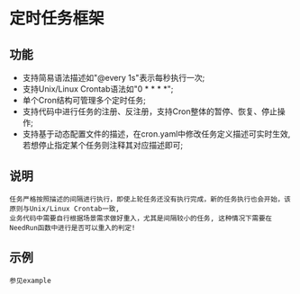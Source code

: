 定时任务框架
============

## 功能

- 支持简易语法描述如"@every 1s"表示每秒执行一次;
- 支持Unix/Linux Crontab语法如"0 * * * *";
- 单个Cron结构可管理多个定时任务;
- 支持代码中进行任务的注册、反注册，支持Cron整体的暂停、恢复、停止操作;
- 支持基于动态配置文件的描述，在cron.yaml中修改任务定义描述可实时生效, 若想停止指定某个任务则注释其对应描述即可;

## 说明

    任务严格按照描述的间隔进行执行，即使上轮任务还没有执行完成，新的任务执行也会开始，该原则与Unix/Linux Crontab一致,
    业务代码中需要自行根据场景需求做好重入，尤其是间隔较小的任务, 这种情况下需要在NeedRun函数中进行是否可以重入的判定!

## 示例

    参见example
